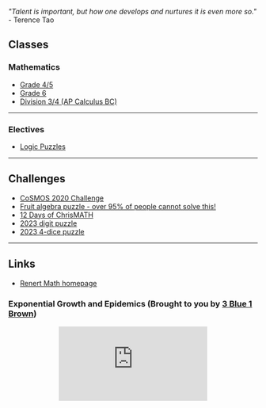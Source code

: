 *"Talent is important, but how one develops and nurtures it is even more so."* - Terence Tao

## Classes 

### Mathematics 
* [Grade 4/5](2022gr45.md)
* [Grade 6](2022gr6.md)
* [Division 3/4 (AP Calculus BC)](2022APCalculusBC.md)

<!--
* [Division 4 (Linear Algebra)](2022LinearAlgebra.md)
-->

---
### Electives 

* [Logic Puzzles](2022logicpuzzles.md)


---


## Challenges

* <a href="https://renertmath.github.io/RenertMath-CelebrateMath/"> CoSMOS 2020 Challenge</a> 
* <a href="https://vchan2.github.io/Challenges/Fruit_puzzle.pdf"> Fruit algebra puzzle - over 95% of people cannot solve this! </a>
* <a href="https://renertmath.github.io/Challenges/12Days2022.html">12 Days of ChrisMATH</a>
* <a href="https://vchan2.github.io/Challenges/digit_puzzle_2023.pdf">2023 digit puzzle</a>
* <a href="https://vchan2.github.io/Challenges/digit_puzzle_2023_4dice.pdf">2023 4-dice puzzle</a>


<!--
* <a href="https://vchan2.github.io/Challenges/Rainbow_Stones.pdf"> Rainbow stones </a>
* <a href="https://vchan2.github.io/Challenges/Guy_digit_puzzle.pdf"> Digit puzzle for "Mathematical Play (Remembering Richard Guy)" </a>
* <a href="https://vchan2.github.io/Challenges/Guy_fractions.pdf"> Fraction puzzle for "Mathematical Play (Remembering Richard Guy)" </a>
* <a href="https://vchan2.github.io/Challenges/Fruit_puzzle.pdf"> Fruit algebra puzzle - over 95% of people cannot solve this! </a>
* <a href="https://vchan2.github.io/Challenges/2020-21Winter_Break.pdf"> Winter Break math challenges </a> (<a href="https://vchan2.github.io/Challenges/2020-21Winter_Break_winners.pdf">Results</a>)
* <a href="https://vchan2.github.io/Challenges/pi_digit_puzzle2021basic.pdf"> &pi; day 2021 challenge (basic version) </a>
* <a href="https://vchan2.github.io/Challenges/pi_digit_puzzle2021.pdf"> &pi; day 2021 challenge (advanced version) </a>
* <a href="https://vchan2.github.io/Challenges/2021-04-01_digit_puzzle.pdf"> 2021-04-01 challenge </a>
* <a href="https://vchan2.github.io/Challenges/2021-22Winter_Break.pdf"> Winter Break math challenges (2021) </a>
* <a href="https://vchan2.github.io/Challenges/2022-03-14_pi_day_digit_puzzle.pdf">&pi; day 2022 digit challenge</a>
-->

---

## Links

* <a href="http://renertmath.github.io/">Renert Math homepage</a> 

### Exponential Growth and Epidemics (Brought to you by <a href="https://www.youtube.com/channel/UCYO_jab_esuFRV4b17AJtAw"> 3 Blue 1 Brown</a>)
<p align="center"> 
  <iframe src="https://www.youtube.com/embed/Kas0tIxDvrg" frameborder="0" allow="accelerometer; autoplay; encrypted-media; gyroscope; picture-in-picture" allowfullscreen class="vid"></iframe> </p>



